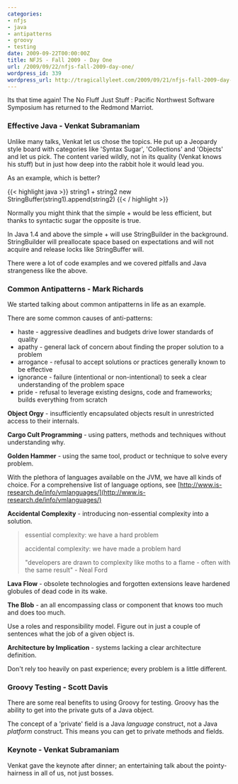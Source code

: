 ```yaml
---
categories:
- nfjs
- java
- antipatterns
- groovy
- testing
date: 2009-09-22T00:00:00Z
title: NFJS - Fall 2009 - Day One
url: /2009/09/22/nfjs-fall-2009-day-one/
wordpress_id: 339
wordpress_url: http://tragicallyleet.com/2009/09/21/nfjs-fall-2009-day-one-2/
---
```


Its that time again! The No Fluff Just Stuff : Pacific Northwest Software Symposium has returned to the Redmond Marriot.

### Effective Java - Venkat Subramaniam

Unlike many talks, Venkat let us chose the topics. He put up a Jeopardy style board with categories like 'Syntax Sugar', 'Collections' and 'Objects' and let us pick. The content varied wildly, not in its quality (Venkat knows his stuff) but in just how deep into the rabbit hole it would lead you.

As an example, which is better?

{{< highlight java >}}
string1 + string2
new StringBuffer(string1).append(string2)
{{< / highlight >}}

Normally you might think that the simple + would be less efficient, but thanks to syntactic sugar the opposite is true.

In Java 1.4 and above the simple + will use StringBuilder in the background. StringBuilder will preallocate space based on expectations and will not acquire and release locks like StringBuffer will.

There were a lot of code examples and we covered pitfalls and Java strangeness like the above.

### Common Antipatterns - Mark Richards

We started talking about common antipatterns in life as an example.

There are some common causes of anti-patterns:

- haste - aggressive deadlines and budgets drive lower standards of quality
- apathy - general lack of concern about finding the proper solution to a problem
- arrogance - refusal to accept solutions or practices generally known to be effective
- ignorance - failure (intentional or non-intentional) to seek a clear understanding of the problem space
- pride - refusal to leverage existing designs, code and frameworks; builds everything from scratch

**Object Orgy** - insufficiently encapsulated objects result in unrestricted access to their internals.

**Cargo Cult Programming** - using patters, methods and techniques without understanding why.

**Golden Hammer** - using the same tool, product or technique to solve every problem.

With the plethora of languages available on the JVM, we have all kinds of choice. For a comprehensive list of language options, see [http://www.is-research.de/info/vmlanguages/](http://www.is-research.de/info/vmlanguages/)

**Accidental Complexity** - introducing non-essential complexity into a solution.

> essential complexity: we have a hard problem
> 
> accidental complexity: we have made a problem hard
> 
> "developers are drawn to complexity like moths to a flame - often with the same result" - Neal Ford

**Lava Flow** - obsolete technologies and forgotten extensions leave hardened globules of dead code in its wake.

**The Blob** - an all encompassing class or component that knows too much and does too much.

Use a roles and responsibility model. Figure out in just a couple of sentences what the job of a given object is.

**Architecture by Implication** - systems lacking a clear architecture definition.

Don't rely too heavily on past experience; every problem is a little different.

### Groovy Testing - Scott Davis

There are some real benefits to using Groovy for testing. Groovy has the ability to get into the private guts of a Java object.

The concept of a 'private' field is a Java *language* construct, not a Java *platform* construct. This means you can get to private methods and fields.

### Keynote - Venkat Subramaniam

Venkat gave the keynote after dinner; an entertaining talk about the pointy-hairness in all of us, not just bosses.

